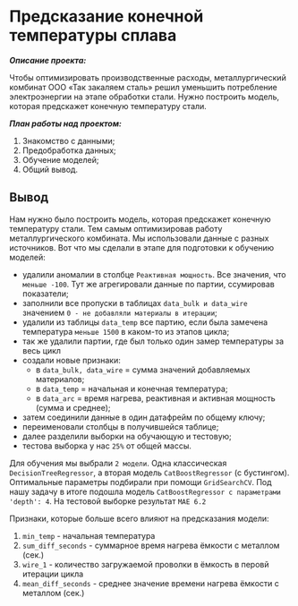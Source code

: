 # Предсказание конечной температуры сплава
***Описание проекта:*** 

Чтобы оптимизировать производственные расходы, металлургический комбинат ООО «Так закаляем сталь» решил уменьшить потребление электроэнергии на этапе обработки стали. Нужно построить модель, которая предскажет конечную температуру стали.

***План работы над проектом:***

1. Знакомство с данными;
2. Предобработка данных;
3. Обучение моделей;
4. Общий вывод.

## Вывод
Нам нужно было построить модель, которая предскажет конечную температуру стали. Тем самым оптимизировав работу  металлургического комбината. Мы использовали данные с разных источников. Вот что мы сделали в этапе для подготовки к обучению моделей:
- удалили аномалии в столбце `Реактивная мощность`. Все значения, что `меньше -100`. Тут же агрегировали данные по партии, ссумировав показатели;
- заполнили все пропуски  в таблицах `data_bulk и data_wire` значением `0 - не добавляли материалы в итерации`;
- удалили из таблицы `data_temp` все партию, если была замечена температура `меньше 1500` в каком-то из этапов цикла;
- так же удалили партии, где был только один замер температуры за весь цикл
- создали новые признаки:
    - в `data_bulk, data_wire` = сумма значений добавляемых материалов;
    - в `data_temp` = начальная и конечная температура;
    - в `data_arc` = время нагрева, реактивная и активная мощность (сумма и среднее);
- затем соединили данные в один датафрейм по общему ключу;
- переименовали столбцы в получившейся таблице; 				
- далее разделили выборки на обучающую и тестовую;
- тестова выборка у нас `25%` от общей массы.

Для обучения мы выбрали `2 модели`. Одна классическая `DecisionTreeRegressor`, а вторая модель `CatBoostRegressor` (с бустингом). Оптимальные параметры подбирали при помощи `GridSearchCV`. Под нашу задачу в итоге подошла модель `CatBoostRegressor с параметрами 'depth': 4`. На тестовой выборке результат `MAE 6.2`

Признаки, которые больше всего влияют на предсказания модели:
1. `min_temp` - начальная температура
2. `sum_diff_seconds` - суммарное время нагрева ёмкости с металлом (сек.)
3. `wire_1` - количество загружаемой проволки в ёмкость в перовй итерации цикла
4. `mean_diff_seconds` - среднее значение времени нагрева ёмкости с металлом (сек.)
